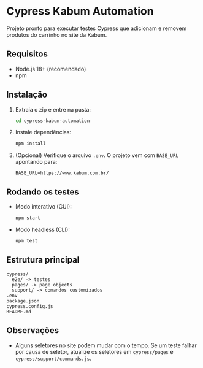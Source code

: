 # Cypress Kabum Automation

Projeto pronto para executar testes Cypress que adicionam e removem produtos do carrinho no site da Kabum.

## Requisitos
- Node.js 18+ (recomendado)
- npm

## Instalação
1. Extraia o zip e entre na pasta:
   ```bash
   cd cypress-kabum-automation
   ```

2. Instale dependências:
   ```bash
   npm install
   ```

3. (Opcional) Verifique o arquivo `.env`. O projeto vem com `BASE_URL` apontando para:
   ```
   BASE_URL=https://www.kabum.com.br/
   ```

## Rodando os testes

- Modo interativo (GUI):
  ```bash
  npm start
  ```

- Modo headless (CLI):
  ```bash
  npm test
  ```

## Estrutura principal
```
cypress/
  e2e/ -> testes
  pages/ -> page objects
  support/ -> comandos customizados
.env
package.json
cypress.config.js
README.md
```

## Observações
- Alguns seletores no site podem mudar com o tempo. Se um teste falhar por causa de seletor, atualize os seletores em `cypress/pages` e `cypress/support/commands.js`.
